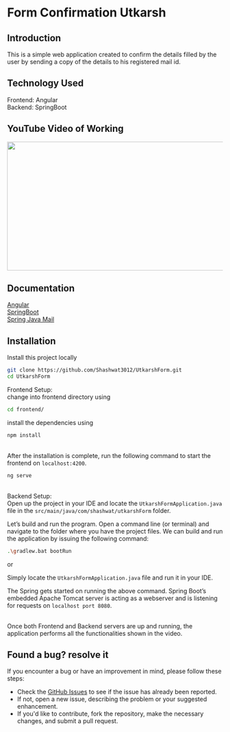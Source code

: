 # Form Confirmation Utkarsh

## Introduction

This is a simple web application created to confirm the details filled by the user by sending a copy of the details to his registered mail id.

## Technology Used

Frontend: Angular \
Backend: SpringBoot

## YouTube Video of Working

[<img src="https://img.youtube.com/vi/RklzBIxPsaI/hqdefault.jpg" width="600" height="300"
/>](https://youtu.be/RklzBIxPsaI)

## Documentation

[Angular](https://angular.io/guide/setup-local) \
[SpringBoot](https://spring.io/quickstart) \
[Spring Java Mail](https://www.javatpoint.com/spring-java-mail-tutorial)

## Installation

Install this project locally

```bash
git clone https://github.com/Shashwat3012/UtkarshForm.git
cd UtkarshForm
```

Frontend Setup: \
change into frontend directory using

```bash
cd frontend/
```

install the dependencies using

```bash
npm install
```

\
After the installation is complete, run the following command to start the frontend on `localhost:4200`.

```bash
ng serve
```

\
Backend Setup: \
Open up the project in your IDE and locate the `UtkarshFormApplication.java` file in the `src/main/java/com/shashwat/utkarshForm` folder.

Let’s build and run the program. Open a command line (or terminal) and navigate to the folder where you have the project files. We can build and run the application by issuing the following command:

```bash
.\gradlew.bat bootRun
```

or

Simply locate the `UtkarshFormApplication.java` file and run it in your IDE.

The Spring gets started on running the above command. Spring Boot’s embedded Apache Tomcat server is acting as a webserver and is listening for requests on `localhost port 8080`.

\
Once both Frontend and Backend servers are up and running, the application performs all the functionalities shown in the video.

## Found a bug? resolve it

If you encounter a bug or have an improvement in mind, please follow these steps:

- Check the [GitHub Issues](https://github.com/Shashwat3012/UtkarshForm/issues) to see if the issue has already been reported.
- If not, open a new issue, describing the problem or your suggested enhancement.
- If you'd like to contribute, fork the repository, make the necessary changes, and submit a pull request.
